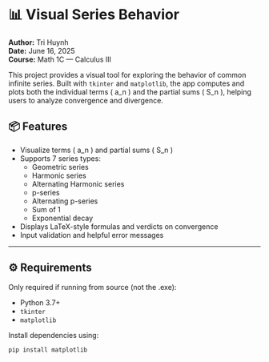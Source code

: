 # 📊 Visual Series Behavior

**Author:** Tri Huynh  
**Date:** June 16, 2025  
**Course:** Math 1C — Calculus III  

This project provides a visual tool for exploring the behavior of common infinite series. Built with `tkinter` and `matplotlib`, the app computes and plots both the individual terms \( a_n \) and the partial sums \( S_n \), helping users to analyze convergence and divergence.

## 📦 Features

- Visualize terms \( a_n \) and partial sums \( S_n \)
- Supports 7 series types:
  - Geometric series
  - Harmonic series
  - Alternating Harmonic series
  - p-series
  - Alternating p-series
  - Sum of 1
  - Exponential decay
- Displays LaTeX-style formulas and verdicts on convergence
- Input validation and helpful error messages

---

## ⚙️ Requirements

Only required if running from source (not the .exe):

- Python 3.7+
- `tkinter`
- `matplotlib`

Install dependencies using:

```bash
pip install matplotlib
